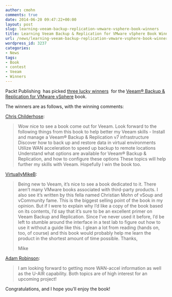 ```yaml
---
author: cmohn
comments: true
date: 2014-06-20 09:47:22+00:00
layout: post
slug: learning-veeam-backup-replication-vmware-vsphere-book-winners
title: Learning Veeam Backup & Replication for VMware vSphere Book Winners
url: /news/learning-veeam-backup-replication-vmware-vsphere-book-winners/
wordpress_id: 3237
categories:
- News
tags:
- Book
- contest
- Veeam
- Winners
---
```


Packt Publishing  has picked [three lucky winners](http://vninja.net/book/win-free-e-copies-learning-veeam-backup-replication-vmware-vsphere/)  for the [Veeam® Backup & Replication for VMware vSphere](http://bit.ly/1qvBypQ) book.

The winners are as follows, with the winning comments:

[Chris Childerhose](http://vninja.net/book/win-free-e-copies-learning-veeam-backup-replication-vmware-vsphere/#comment-13043):



<blockquote>Wow nice to see a book come out for Veeam. Look forward to the following things from this book to help better my Veeam skills -
Install and manage a Veeam® Backup & Replication v7 infrastructure
Discover how to back up and restore data in virtual environments
Utilize WAN acceleration to speed up backup to remote locations
Understand what options are available for Veeam® Backup & Replication, and how to configure these options
These topics will help further my skills with Veeam. Hopefully I win the book too.</blockquote>



[VirtuallyMikeB](http://vninja.net/book/win-free-e-copies-learning-veeam-backup-replication-vmware-vsphere/#comment-13047):



<blockquote>Being new to Veeam, it’s nice to see a book dedicated to it. There aren’t many VMware books associated with third-party products.
I also see it’s written by this fella named Christian Mohn of vSoup and vCommunity fame. This is the biggest selling point of the book in my opinion.
But if I were to explain why I’d like a copy of the book based on its contents, I’d say that it’s sure to be an excellent primer on Veeam Backup and Replication. Since I’ve never used it before, I’d be left to stumble around the interface in a test lab to figure out how to use it without a guide like this. I glean a lot from reading (hands on, too, of course) and this book would probably help me learn the product in the shortest amount of time possible.
Thanks,

Mike</blockquote>



[Adam Robinson](http://vninja.net/book/win-free-e-copies-learning-veeam-backup-replication-vmware-vsphere/#comment-13076):



<blockquote>I am looking forward to getting more WAN-accel information as well as the U-AIR capability. Both topics are of high interest for an upcoming project!</blockquote>



Congratulations, and I hope you'll enjoy the book!

